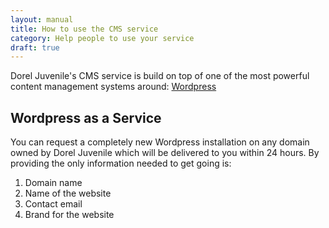```yaml
---
layout: manual
title: How to use the CMS service
category: Help people to use your service
draft: true
---
```


Dorel Juvenile's CMS service is build on top of one of the most powerful content management systems around: [Wordpress](https://en.wikipedia.org/wiki/WordPress)

## Wordpress as a Service

You can request a completely new Wordpress installation on any domain owned by Dorel Juvenile which will be delivered to you within 24 hours. By providing the only information needed to get going is:

1. Domain name
2. Name of the website
3. Contact email
4. Brand for the website